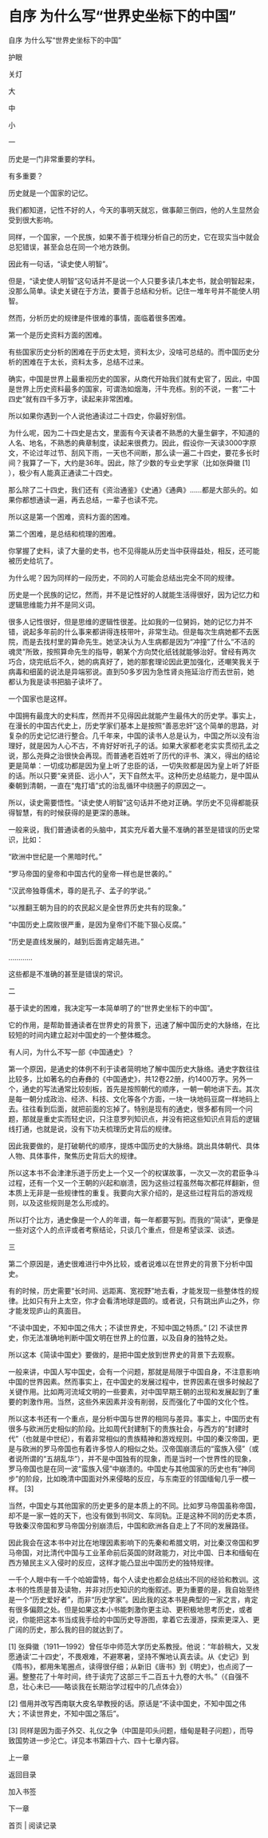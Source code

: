 # 自序 为什么写“世界史坐标下的中国”

自序 为什么写“世界史坐标下的中国”

护眼

关灯

大

中

小

一

历史是一门非常重要的学科。

有多重要？

历史就是一个国家的记忆。

我们都知道，记性不好的人，今天的事明天就忘，做事颠三倒四，他的人生显然会受到很大影响。

同样，一个国家，一个民族，如果不善于梳理分析自己的历史，它在现实当中就会总犯错误，甚至会总在同一个地方跌倒。

因此有一句话，“读史使人明智”。

但是，“读史使人明智”这句话并不是说一个人只要多读几本史书，就会明智起来，没那么简单。读史关键在于方法，要善于总结和分析。记住一堆年号并不能使人明智。

然而，分析历史的规律是件很难的事情，面临着很多困难。

第一个是历史资料方面的困难。

有些国家历史分析的困难在于历史太短，资料太少，没啥可总结的。而中国历史分析的困难在于太长，资料太多，总结不过来。

确实，中国是世界上最重视历史的国家，从商代开始我们就有史官了，因此，中国是世界上历史资料最多的国家，可谓浩如烟海，汗牛充栋。别的不说，一套“二十四史”就有四千多万字，读起来非常困难。

所以如果你遇到一个人说他通读过二十四史，你最好别信。

为什么呢，因为二十四史是古文，里面有今天读者不熟悉的大量生僻字，不知道的人名、地名，不熟悉的典章制度，读起来很费力。因此，假设你一天读3000字原文，不论过年过节、刮风下雨，一天也不间断，那么读一遍二十四史，要花多长时间？我算了一下，大约是36年。因此，除了少数的专业史学家（比如张舜徽 [1] ），极少有人能真正通读二十四史。

那么除了二十四史，我们还有《资治通鉴》《史通》《通典》……都是大部头的。如果你都想通读一遍，再去总结，一辈子也读不完。

所以这是第一个困难，资料方面的困难。

第二个困难，是总结和梳理的困难。

你掌握了史料，读了大量的史书，也不见得能从历史当中获得益处，相反，还可能被历史给坑了。

为什么呢？因为同样的一段历史，不同的人可能会总结出完全不同的规律。

历史是一个民族的记忆，然而，并不是记性好的人就能生活得很好，因为记忆力和逻辑思维能力并不是同义词。

很多人记性很好，但是思维的逻辑性很差。比如我的一位舅妈，她的记忆力并不错，说起多年前的什么事来都讲得连枝带叶，非常生动。但是每次生病她都不去医院，而是去找村里的算命先生。她坚决认为人生病都是因为“冲撞”了什么“不洁的魂灵”所致，按照算命先生的指导，朝某个方向焚化纸钱就能够治好。曾经有两次巧合，烧完纸后不久，她的病真好了，她的那套理论因此更加强化，还嘲笑我关于病毒和细菌的说法是异端邪说。直到50多岁因为急性肾炎拖延治疗而去世前，她都认为我是读书把脑子读坏了。

一个国家也是这样。

中国拥有最庞大的史料库，然而并不见得因此就能产生最伟大的历史学。事实上，在漫长的中国古代史上，历史学家们基本上是按照“善恶忠奸”这个简单的思路，对复杂的历史记忆进行整合。几千年来，中国的读书人总是认为，中国之所以没有治理好，就是因为人心不古，不肯好好听孔子的话。如果大家都老老实实贯彻孔孟之说，那么尧舜之治很快会再现。而普通老百姓听了历代的评书、演义，得出的结论更是简单：一切成功都是因为皇上听了忠臣的话，一切失败都是因为皇上听了奸臣的话。所以只要“亲贤臣、远小人”，天下自然太平。这种历史总结能力，是中国从秦朝到清朝，一直在“鬼打墙”式的治乱循环中绕圈子的原因之一。

所以，读史需要悟性。“读史使人明智”这句话并不绝对正确。学历史不见得都能获得智慧，有的时候获得的是更深的愚昧。

一般来说，我们普通读者的头脑中，其实充斥着大量不准确的甚至是错误的历史常识，比如：

“欧洲中世纪是一个黑暗时代。”

“罗马帝国的皇帝和中国古代的皇帝一样也是世袭的。”

“汉武帝独尊儒术，尊的是孔子、孟子的学说。”

“以推翻王朝为目的的农民起义是全世界历史共有的现象。”

“中国历史上腐败很严重，是因为皇帝们不能下狠心反腐。”

“历史是直线发展的，越到后面肯定越先进。”

…………

这些都是不准确的甚至是错误的常识。

二

基于读史的困难，我决定写一本简单明了的“世界史坐标下的中国”。

它的作用，是帮助普通读者在世界史的背景下，迅速了解中国历史的大脉络，在比较短的时间内建立起对中国史的一个整体概念。

有人问，为什么不写一部《中国通史》？

第一个原因，是通史的体例不利于读者简明地了解中国历史大脉络。通史字数往往比较多，比如著名的白寿彝的《中国通史》，共12卷22册，约1400万字。另外一个，通史的写法通常比较刻板，首先是按照朝代的顺序，一朝一朝地讲下去。其次是每一朝分成政治、经济、科技、文化等各个方面，一块一块地码豆腐一样地码上去。往往看到后面，就把前面的忘掉了。特别是现有的通史，很多都有同一个问题，那就是重史实而轻史识，只注意罗列知识点，并没有把这些知识点背后的逻辑线打通，也就是说，没有下功夫梳理历史背后的规律。

因此我要做的，是打破朝代的顺序，提炼中国历史的大脉络。跳出具体朝代、具体人物、具体事件，聚焦历史背后大的规律。

所以这本书不会津津乐道于历史上一个又一个的权谋故事，一次又一次的君臣争斗过程，还有一个又一个王朝的兴起和崩溃，因为这些过程虽然每次都花样翻新，但本质上无非是一些规律性的重复。我要向大家介绍的，是这些过程背后的游戏规则，以及这些规则是怎么形成的。

所以打个比方，通史像是一个人的年谱，每一年都要写到。而我的“简读”，更像是一些对这个人的点评或者考察结论，只谈几个重点，但是希望谈深、谈透。

三

第二个原因是，通史很难进行中外比较，或者说难以在世界史的背景下分析中国史。

有的时候，历史需要“长时间、远距离、宽视野”地去看，才能发现一些整体性的规律。比如只有升上太空，你才会看清地球是圆的。或者说，只有跳出庐山之外，你才能发现庐山的真面目。

“不读中国史，不知中国之伟大；不读世界史，不知中国之特质。” [2] 不读世界史，你无法准确地判断中国文明在世界上的位置，以及自身的独特之处。

所以这本《简读中国史》要做的，是把中国史放到世界史的背景下去观察。

一般来讲，中国人写中国史，会有一个问题，那就是局限于中国自身，不注意影响中国的世界因素。然而事实上，在中国史的发展过程中，世界因素在很多时候起了关键作用。比如两河流域文明的一些要素，对中国早期王朝的出现和发展起到了重要的刺激作用。当然，这些外来因素并没有削弱，反而强化了中国的文化个性。

所以这本书还有一个重点，是分析中国与世界的相同与差异。事实上，中国历史有很多与欧洲历史相似的阶段。比如周代封建制下的贵族社会，与西方的“封建时代”（也就是中世纪），有着非常相似的贵族精神和游戏规则。中国的秦汉帝国，更是与欧洲的罗马帝国也有着许多惊人的相似之处。汉帝国崩溃后的“蛮族入侵”（或者说所谓的“五胡乱华”），并不是中国独有的现象，而是当时一个世界性的现象，罗马帝国也是在同一波“蛮族入侵”中崩溃的。中国史与其他国家的历史也有“神同步”的阶段，比如晚清中国面对外来侵略的反应，与东南亚的邻国缅甸几乎一模一样。 [3]

当然，中国史与其他国家的历史更多的是本质上的不同。比如罗马帝国虽称帝国，却不是一家一姓的天下，也没有做到书同文、车同轨。正是这种不同的历史本质，导致秦汉帝国和罗马帝国分别崩溃后，中国和欧洲各自走上了不同的发展路径。

因此我会在这本书中对比在地理因素影响下的先秦和希腊文明，对比秦汉帝国和罗马帝国，对比清代中国与工业革命前后英国的财政能力，对比中国、日本和缅甸在西方殖民主义入侵时的反应，这样才能凸显出中国历史的独特规律。

一千个人眼中有一千个哈姆雷特，每个人读史也都会总结出不同的经验和教训。这本书的性质是普及读物，并非对历史知识的均衡叙述。更为重要的是，我自始至终是一个“历史爱好者”，而非“历史学家”。因此我的这本书是典型的一家之言，肯定有很多偏颇之处。但是如果这本小书能刺激你更主动、更积极地思考历史，或者说，你能把这本书当成我手绘的中国历史导游图，拿着它去漫游，探索更深入、更广阔的历史，那么我的目的就达到了。

[1] 张舜徽（1911—1992）曾任华中师范大学历史系教授。他说：“年龄稍大，又发愿通读‘二十四史’，不畏艰难，不避寒暑，坚持不懈地认真去读。从《史记》到《隋书》，都用朱笔圈点，读得很仔细；从新旧《唐书》到《明史》，也点阅了一遍。整整花了十年时间，终于读完了这部三千二百五十九卷的大书。”（《自强不息，壮心未已——略谈我在长期治学过程中的几点体会》）

[2] 借用并改写西南联大皮名举教授的话。原话是“不读中国史，不知中国之伟大；不读世界史，不知中国之落后”。

[3] 同样是因为面子外交、礼仪之争（中国是叩头问题，缅甸是鞋子问题），而导致国势进一步沦亡。详见本书第四十六、四十七章内容。

上一章

返回目录

加入书签

下一章

首页 | 阅读记录